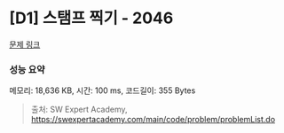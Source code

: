 # [D1] 스탬프 찍기 - 2046 

[문제 링크](https://swexpertacademy.com/main/code/problem/problemDetail.do?contestProbId=AV5QKdT6AyYDFAUq) 

### 성능 요약

메모리: 18,636 KB, 시간: 100 ms, 코드길이: 355 Bytes



> 출처: SW Expert Academy, https://swexpertacademy.com/main/code/problem/problemList.do